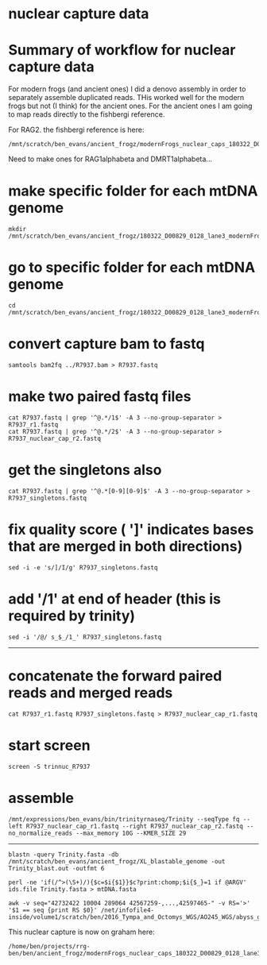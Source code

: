 # nuclear capture data

# Summary of workflow for nuclear capture data

For modern frogs (and ancient ones) I did a denovo assembly in order to separately assemble duplicated reads.  THis worked well for the modern frogs but not (I think) for the ancient ones.  For the ancient ones I am going to map reads directly to the fishbergi reference.

For RAG2. the fishbergi reference is here:
```
/mnt/scratch/ben_evans/ancient_frogz/modernFrogs_nuclear_caps_180322_D00829_0128_lane3/R7935_fisch_RAG2.fasta
```
Need to make ones for RAG1alphabeta and DMRT1alphabeta...


# make specific folder for each mtDNA genome
```
mkdir /mnt/scratch/ben_evans/ancient_frogz/180322_D00829_0128_lane3_modernFrogs_nuclear_caps/split_unmapped_reads/R7937
```
# go to specific folder for each mtDNA genome
```
cd /mnt/scratch/ben_evans/ancient_frogz/180322_D00829_0128_lane3_modernFrogs_nuclear_caps/split_unmapped_reads/R7937
```
# convert capture bam to fastq
```
samtools bam2fq ../R7937.bam > R7937.fastq
```
# make two paired fastq files
```
cat R7937.fastq | grep '^@.*/1$' -A 3 --no-group-separator > R7937_r1.fastq
cat R7937.fastq | grep '^@.*/2$' -A 3 --no-group-separator > R7937_nuclear_cap_r2.fastq
```
# get the singletons also
```
cat R7937.fastq | grep '^@.*[0-9][0-9]$' -A 3 --no-group-separator > R7937_singletons.fastq
```
# fix quality score ( ']' indicates bases that are merged in both directions)
```
sed -i -e 's/]/I/g' R7937_singletons.fastq
```
# add '/1' at end of header (this is required by trinity)
```
sed -i '/@/ s_$_/1_' R7937_singletons.fastq
```
*****
# concatenate the forward paired reads and merged reads
```
cat R7937_r1.fastq R7937_singletons.fastq > R7937_nuclear_cap_r1.fastq
```
# start screen
```
screen -S trinnuc_R7937
```
# assemble 
```
/mnt/expressions/ben_evans/bin/trinityrnaseq/Trinity --seqType fq --left R7937_nuclear_cap_r1.fastq --right R7937_nuclear_cap_r2.fastq --no_normalize_reads --max_memory 10G --KMER_SIZE 29
```
******
```
blastn -query Trinity.fasta -db /mnt/scratch/ben_evans/ancient_frogz/XL_blastable_genome -out Trinity_blast.out -outfmt 6
```
```
perl -ne 'if(/^>(\S+)/){$c=$i{$1}}$c?print:chomp;$i{$_}=1 if @ARGV' ids.file Trinity.fasta > mtDNA.fasta
```
```
awk -v seq="42732422 10004 289064 42567259-,...,42597465-" -v RS='>' '$1 == seq {print RS $0}' /net/infofile4-inside/volume1/scratch/ben/2016_Tympa_and_Octomys_WGS/AO245_WGS/abyss_genome_assembly/AO245_newtrim_scaffolds.fa
```

This nuclear capture is now on graham here:
```
/home/ben/projects/rrg-ben/ben/ancient_frogz/modernFrogs_nuclear_caps_180322_D00829_0128_lane3
```
